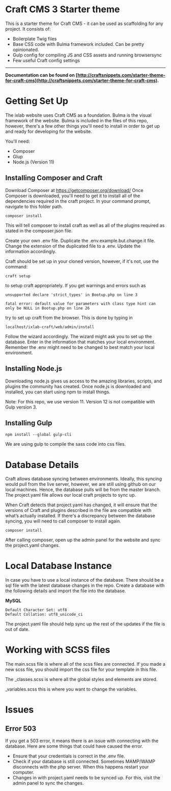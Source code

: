 # Craft CMS 3 Starter theme

This is a starter theme for Craft CMS - it can be used as scaffolding for any project. It consists of:

* Boilerplate Twig files
* Base CSS code with Bulma framework included. Can be pretty opinionated.
* Gulp config for compiling JS and CSS assets and running browsersync
* Few useful Craft config settings

-------------------------

**Documentation can be found on [http://craftsnippets.com/starter-theme-for-craft-cms](http://craftsnippets.com/starter-theme-for-craft-cms).**

# Getting Set Up
The ixlab website uses Craft CMS as a foundation. Bulma is the visual framework of the website. Bulma is included in the files of this repo, however, there's a few other things you'll need to install in order to get up and ready for developing for the website.

You'll need:
* Composer
* Glup
* Node.js (Version 11)

## Installing Composer and Craft

Download Composer at https://getcomposer.org/download/
Once Composer is downloaded, you'll need to get it to install all of the dependencies required in the craft project. In your command prompt, navigate to this folder path.

```
composer install
```

This will tell composer to install craft as well as all of the plugins required as stated in the composer.json file.

Create your own .env file. Duplicate the .env.example.but.change.it file. Change the extension of the duplicated file to a .env. Update the information accordingly.

Craft should be set up in your cloned version, however, if it's not, use the command:

```
craft setup
```

to setup craft appropriately. If you get warnings and errors such as

```
unsupported declare 'strict_types' in Bootup.php on line 3

fatal error: default value for parameters with class type hint can only be NULL in Bootup.php on line 26
```

try to set up craft from the browser. This is done by typing in

`localhost/ixlab-craft/web/admin/install`

Follow the wizard accordingly. The wizard might ask you to set up the database. Enter in the information that matches your local environment. Remember the .env might need to be changed to best match your local environment.

## Installing Node.js

Downloading node.js gives us access to the amazing libraries, scripts, and plugins the community has created. Once node.js is downloaded and installed, you can start using npm to install things.

Note: For this repo, we use version 11. Version 12 is not compatible with Gulp version 3.

## Installing Gulp

```
npm install --global gulp-cli
```

We are using gulp to compile the sass code into css files.

# Database Details
Craft allows database syncing between environments. Ideally, this syncing would pull from the live server, however, we are still using github on our local machines. Hence, the database pulls will be from the master branch. The project.yaml file allows our local craft projects to sync up.

When Craft detects that project.yaml has changed, it will ensure that the versions of Craft and plugins described in the file are compatible with what’s actually installed. If there's a discrepancy between the database syncing, you will need to call composer to install again.

```
composer install

```

After calling composer, open up the admin panel for the website and sync the project.yaml changes. 

# Local Database Instance
In case you have to use a local instance of the database. There should be a sql file with the latest database changes in the repo. Create a database with the following details and import the file into the database.

**MySQL**

```
Default Character Set: utf8
Default Collation: utf8_unicode_ci
```

The project.yaml file should help sync up the rest of the updates if the file is out of date.

# Working with SCSS files
The main.scss file is where all of the scss files are connected. If you made a new scss file, you should import the css file for your template in this file. 

The _classes.scss is where all the global styles and elements are stored.

_variables.scss this is where you want to change the variables. 

# Issues
## Error 503
If you get a 503 error, it means there is an issue with connecting with the database. Here are some things that could have caused the error. 

* Ensure that your credentials is correct in the .env file. 
* Check if your database is still connected. Sometimes MAMP/WAMP disconnects with the php server. When this happens restart your computer. 
* Changes in with project.yaml needs to be synced up. For this, visit the admin panel to sync the changes. 

